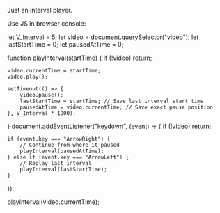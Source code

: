 Just an interval player.

Use JS in browser console:

let V_Interval = 5;
let video = document.querySelector("video");
let lastStartTime = 0;
let pausedAtTime = 0;

function playInterval(startTime) {
    if (!video) return;

    video.currentTime = startTime;
    video.play();

    setTimeout(() => {
        video.pause();
        lastStartTime = startTime; // Save last interval start time
        pausedAtTime = video.currentTime; // Save exact pause position
    }, V_Interval * 1000);
}
document.addEventListener("keydown", (event) => {
    if (!video) return;

    if (event.key === "ArrowRight") {
        // Continue from where it paused
        playInterval(pausedAtTime);
    } else if (event.key === "ArrowLeft") {
        // Replay last interval
        playInterval(lastStartTime);
    }
});

playInterval(video.currentTime);
